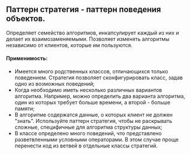 ## Паттерн стратегия - паттерн поведения объектов.

Определяет семейство алгоритмов, инкапсулирует каждый из них и делает их взаимозаменяемыми. 
Позволяет изменять алгоритмы независимо от клиентов, которые им пользуются.

#### Применимость:
- Имеется много родственных классов, отличающихся только поведением. Стратегия позволяет сконфигурировать класс,
задав одно из возможных поведений;
- Когда необходимо иметь несколько различных вариантов алгоритма. Например, можно определить два варианта алгоритма,
один из которых требует больше времени, а второй - больше памяти;
- В алгоритме содержатся данные, о которых клиент не должен "знать". Используйте паттерн стратегия, чтобы не раскрывать
сложные, специфичные для алгоритма структуры данных;
- В классе определено много поведений, что представлено разветвленными условными операторами. В этом случае проще
перенести код из ветвей в отдельные классы стратегий.